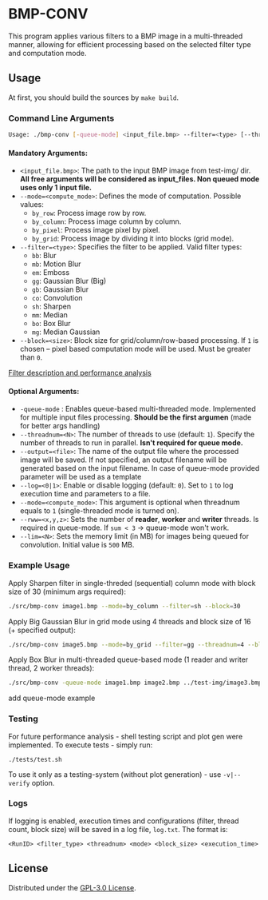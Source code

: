 # BMP-CONV

This program applies various filters to a BMP image in a multi-threaded manner, allowing for efficient processing based on the selected filter type and computation mode.

## Usage
At first, you should build the sources by `make build`.

### Command Line Arguments

```bash
Usage: ./bmp-conv [-queue-mode] <input_file.bmp> --filter=<type> [--threadnum=<N>] [--mode=<compute_mode>] [--block=<size>] [--output=<file>] [--log=<N>]
```

#### Mandatory Arguments:
- `<input_file.bmp>`: The path to the input BMP image from test-img/ dir.  **All free arguments will be considered as input_files. Non queued mode uses only 1 input file.**
- `--mode=<compute_mode>`: Defines the mode of computation. Possible values:
  - `by_row`: Process image row by row.
  - `by_column`: Process image column by column.
  - `by_pixel`: Process image pixel by pixel.
  - `by_grid`: Process image by dividing it into blocks (grid mode).
- `--filter=<type>`: Specifies the filter to be applied. Valid filter types:
  - `bb`: Blur
  - `mb`: Motion Blur
  - `em`: Emboss
  - `gg`: Gaussian Blur (Big)
  - `gb`: Gaussian Blur
  - `co`: Convolution
  - `sh`: Sharpen
  - `mm`: Median
  - `bo`: Box Blur
  - `mg`: Median Gaussian
- `--block=<size>`: Block size for grid/column/row-based processing. If `1` is chosen – pixel based computation mode will be used. Must be greater than `0`.

[Filter description and performance analysis](https://github.com/qrutyy/bmp-conv/blob/feat/conc/MT-mode-analysis.md)

#### Optional Arguments:
- `-queue-mode` : Enables queue-based multi-threaded mode. Implemented for multiple input files processing. **Should be the first argumen** (made for better args handling)
- `--threadnum=<N>`: The number of threads to use (default: `1`). Specify the number of threads to run in parallel. **Isn't required for queue mode.**
- `--output=<file>`: The name of the output file where the processed image will be saved. If not specified, an output filename will be generated based on the input filename. In case of queue-mode provided parameter will be used as a template
- `--log=<0|1>`: Enable or disable logging (default: `0`). Set to `1` to log execution time and parameters to a file.
- `--mode=<compute_mode>`: This argument is optional when threadnum equals to `1` (single-threaded mode is turned on).
- `--rww=<x,y,z>`: Sets the number of **reader**, **worker** and **writer** threads. Is required in queue-mode. If `sum < 3` -> queue-mode won't work.  
- `--lim=<N>`: Sets the memory limit (in MB) for images being queued for convolution. Initial value is `500` MB. 

### Example Usage

Apply Sharpen filter in single-threded (sequential) column mode with block size of 30 (minimum args required):
```bash
./src/bmp-conv image1.bmp --mode=by_column --filter=sh --block=30
```

Apply Big Gaussian Blur in grid mode using 4 threads and block size of 16 (+ specified output):
```bash
./src/bmp-conv image5.bmp --mode=by_grid --filter=gg --threadnum=4 --block=16 --output=output.bmp
```

Apply Box Blur in multi-threaded queue-based mode (1 reader and writer thread, 2 worker threads): 
```bash
./src/bmp-conv -queue-mode image1.bmp image2.bmp ../test-img/image3.bmp --mode=by_row --filter=bb --block=5 --rww=1,2,1
```
add queue-mode example

### Testing
For future performance analysis - shell testing script and plot gen were implemented. To execute tests - simply run:
```
./tests/test.sh
``` 
To use it only as a testing-system (without plot generation) - use `-v|--verify` option.

### Logs
If logging is enabled, execution times and configurations (filter, thread count, block size) will be saved in a log file, `log.txt`. The format is:
```
<RunID> <filter_type> <threadnum> <mode> <block_size> <execution_time>
```

## License

Distributed under the [GPL-3.0 License](https://github.com/qrutyy/bmp-conv/blob/main/LICENSE). 

